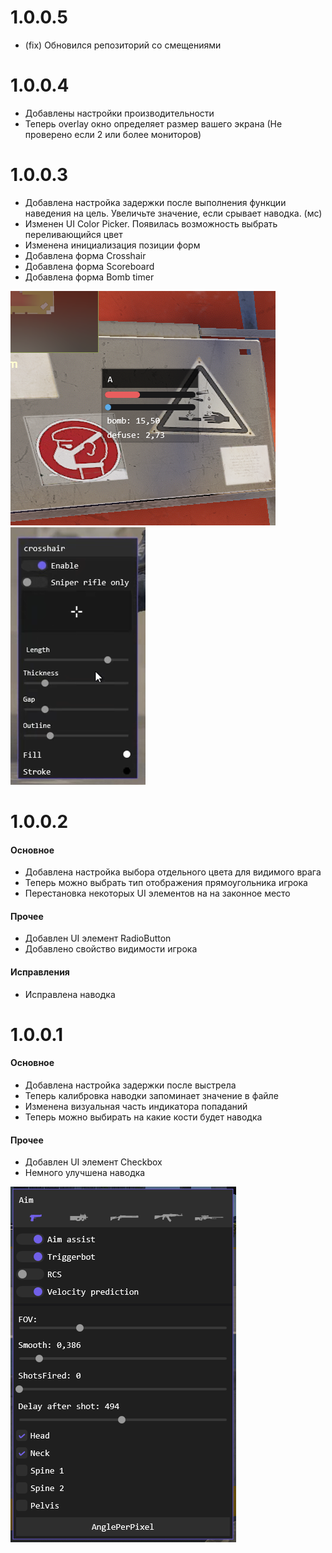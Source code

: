 ﻿
# 1.0.0.5

+ (fix) Обновился репозиторий со смещениями

# 1.0.0.4

+ Добавлены настройки производительности
+ Теперь overlay окно определяет размер вашего экрана (Не проверено если 2 или более мониторов)

# 1.0.0.3

+ Добавлена настройка задержки после выполнения функции наведения на цель. Увеличьте значение, если срывает наводка. (мс)
+ Изменен UI Color Picker. Появилась возможность выбрать переливающийся цвет
+ Изменена инициализация позиции форм
+ Добавлена форма Crosshair
+ Добавлена форма Scoreboard
+ Добавлена форма Bomb timer

![bomb](bombtimer.png)
![crosshair](crosshair.png)

# 1.0.0.2

#### Основное

+ Добавлена настройка выбора отдельного цвета для видимого врага
+ Теперь можно выбрать тип отображения прямоугольника игрока
+ Перестановка некоторых UI элементов на на законное место

#### Прочее

+ Добавлен UI элемент RadioButton
+ Добавлено свойство видимости игрока

#### Исправления

+ Исправлена наводка

# 1.0.0.1

#### Основное

+ Добавлена настройка задержки после выстрела
+ Теперь калибровка наводки запоминает значение в файле
+ Изменена визуальная часть индикатора попаданий
+ Теперь можно выбирать на какие кости будет наводка

#### Прочее

+ Добавлен UI элемент Checkbox
+ Немного улучшена наводка

![aim update](aim1001.png)